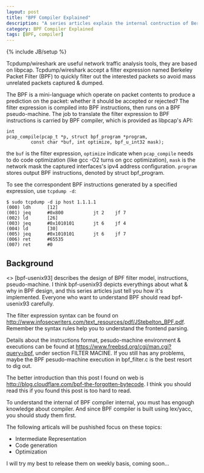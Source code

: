 ```yaml
---
layout: post
title: "BPF Compiler Explained"
description: "A series articles explain the internal contruction of Berkeley Packet Filter Compiler internal"
category: BPF Compiler Explained
tags: [BPF, compiler]
---
```

{% include JB/setup %}

Tcpdump/wireshark are useful network traffic analysis tools, they are based on libpcap. Tcpdump/wireshark accept a filter expression named Berkeley Packet Filter (BPF) to quickly filter out the interested packets so avoid mass unrelated packets captured & dumped.

The BPF is a mini-language which operate on packet contents to produce a prediction on the packet: whether it should be accepted or rejected? The filter expression is compiled into BPF instructions, then runs on a BPF pseudo-machine. The job to translate the filter expression to BPF instructions is carried by BPF compiler, which is provided as libpcap's API:

```
int
pcap_compile(pcap_t *p, struct bpf_program *program,
	     const char *buf, int optimize, bpf_u_int32 mask);
```

the `buf` is the filter expression, `optimize` indicate when `pcap_compile` needs to do code optimization (like gcc -O2 turns on gcc optimization), `mask` is the network mask the captured interfaces's ipv4 address configuration. `program` stores output BPF instructions, denoted by struct bpf_program.

To see the correspondent BPF instructions generated by a specified expression, use `tcpdump -d`:

```
$ sudo tcpdump -d ip host 1.1.1.1
(000) ldh      [12]
(001) jeq      #0x800           jt 2	jf 7
(002) ld       [26]
(003) jeq      #0x1010101       jt 6	jf 4
(004) ld       [30]
(005) jeq      #0x1010101       jt 6	jf 7
(006) ret      #65535
(007) ret      #0
```

## Background

<<The BSD Packet Filter: A New Architecture for User-level Packet Capture>> [bpf-usenix93] describes the design of BPF filter model, instructions, pseudo-machine. I think bpf-usenix93 depicts everythings about what & why in BPF design, and this series articles just tell you how it's implemented. Everyone who want to understand BPF should read bpf-usenix93 carefully.

The filter expression syntax can be found on http://www.infosecwriters.com/text_resources/pdf/JStebelton_BPF.pdf. Remember the syntax rules help you to understand the frontend parsing.

Details about the instructions format, pesudo-machine environment & executions can be found at https://www.freebsd.org/cgi/man.cgi?query=bpf, under section FILTER MACINE. If you still has any problems, maybe the BPF pesudo-machine execution in bpf_filter.c is the best resort to dig out.

The better introduction than this post I found on web is http://blog.cloudflare.com/bpf-the-forgotten-bytecode. I think you should read this if you found this post is too hard to read.

To understand the internal of BPF compiler internal, you must has engough knowledge about compiler. And since BPF compiler is built using lex/yacc, you should study them first.

The following articals will be pushished focus on these topics:

* Intermediate Representation
* Code generation
* Optimization

I will try my best to release them on weekly basis, coming soon...

